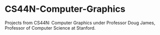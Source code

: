 # CS44N-Computer-Graphics
Projects from CS44N: Computer Graphics under Professor Doug James, Professor of Computer Science at Stanford.
